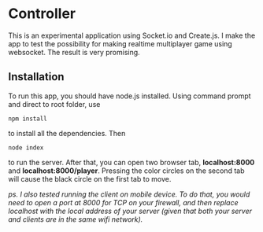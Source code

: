 Controller
==========

This is an experimental application using Socket.io and Create.js. I make the app to test the possibility for making realtime multiplayer game using websocket. The result is very promising.

Installation
-------
To run this app, you should have node.js installed. Using command prompt and direct to root folder, use

    npm install
to install all the dependencies. Then

    node index
 to run the server.  After that, you can open two browser tab,  **localhost:8000**
and  **localhost:8000/player**. Pressing the color circles on the second tab will cause the black circle on the first tab to move.

*ps. I also tested running the client on mobile device. To do that, you would need to open a port at 8000 for TCP on your firewall, and then replace localhost with the local address of your server (given that both your server and clients are in the same wifi network).*

